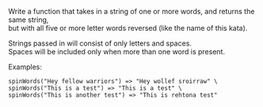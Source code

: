 Write a function that takes in a string of one or more words, and returns the same string, \
but with all five or more letter words reversed (like the name of this kata).

Strings passed in will consist of only letters and spaces.\
Spaces will be included only when more than one word is present.

Examples:

```
spinWords("Hey fellow warriors") => "Hey wollef sroirraw" \
spinWords("This is a test") => "This is a test" \
spinWords("This is another test") => "This is rehtona test"
```
